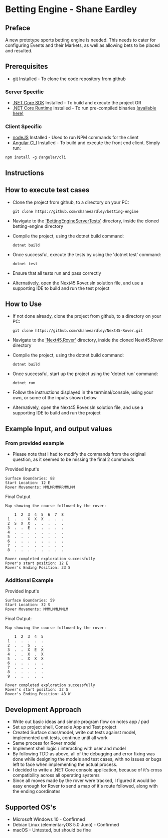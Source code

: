 # Betting Engine - Shane Eardley

## Preface
A new prototype sports betting engine is needed. This needs to cater for configuring Events and their Markets, as well
as allowing bets to be placed and resulted. 


## Prerequisites 
* [git](https://git-scm.com/downloads) Installed - To clone the code repository from github

### Server Specific
* [.NET Core SDK](https://dotnet.microsoft.com/download) Installed - To build and execute the project OR
* [.NET Core Runtime](https://dotnet.microsoft.com/download) Installed - To run pre-compiled binaries [(available here)]()
### Client Specific
* [nodeJS](https://nodejs.org/en/download) Installed - Used to run NPM commands for the client
* [Angular CLI](https://angular.io/cli) Installed - To build and execute the front end client. Simply run:
``` 
npm install -g @angular/cli
```

## Instructions
## How to execute test cases
* Clone the project from github, to a directory on your PC:
   ``` 
  git clone https://github.com/shaneeardley/betting-engine 
  ```
* Navigate to the ['BettingEngineServerTests'](./BettingEngineServer/BettingEngineServerTests) directory, inside the cloned betting-engine directory
* Compile the project, using the dotnet build command:
    ```
    dotnet build
    ```
* Once successful, execute the tests by using the 'dotnet test' command:
  ```
  dotnet test
  ```
* Ensure that all tests run and pass correctly

* Alternatively, open the Next45.Rover.sln solution file, and use a supporting IDE to build and run the test project

## How to Use 
* If not done already, clone the project from github, to a directory on your PC:
   ``` 
  git clone https://github.com/shaneeardley/Next45-Rover.git 
  ```
* Navigate to the ['Next45.Rover'](./Next45.Rover) directory, inside the cloned Next45.Rover directory
* Compile the project, using the dotnet build command:
    ```
    dotnet build
    ```
* Once successful, start up the project using the 'dotnet run' command:
  ```
  dotnet run
  ```
* Follow the instructions displayed in the terminal/console, using your own, or some of the inputs shown below

* Alternatively, open the Next45.Rover.sln solution file, and use a supporting IDE to build and run the project

## Example Input, and output values
### From provided example 
* Please note that I had to modify the commands from the original question, as it seemed to be missing the final 2 commands 

Provided Input's
```
Surface Boundaries: 88
Start Location: 12 E
Rover Movements: MMLMRMMRRMMLMM
```
Final Output
```
Map showing the course followed by the rover: 

    1  2  3  4  5  6  7  8 
 1  .  .  X  X  X  .  .  . 
 2  S  X  X  .  .  .  .  . 
 3  .  .  E  .  .  .  .  . 
 4  .  .  .  .  .  .  .  . 
 5  .  .  .  .  .  .  .  . 
 6  .  .  .  .  .  .  .  . 
 7  .  .  .  .  .  .  .  . 
 8  .  .  .  .  .  .  .  . 

Rover completed exploration successfully
Rover's start position: 12 E
Rover's Ending Position: 33 S

```

### Additional Example

Provided Input's
```
Surface Boundaries: 59
Start Location: 32 S
Rover Movements: MMMLMMLMMLM
```
Final Output:
```
Map showing the course followed by the rover: 

    1  2  3  4  5 
 1  .  .  .  .  . 
 2  .  .  S  .  . 
 3  .  .  X  E  X 
 4  .  .  X  .  X 
 5  .  .  X  X  X 
 6  .  .  .  .  . 
 7  .  .  .  .  . 
 8  .  .  .  .  . 
 9  .  .  .  .  . 

Rover completed exploration successfully
Rover's start position: 32 S
Rover's Ending Position: 43 W
```

## Development Approach
* Write out basic ideas and simple program flow on notes app / pad
* Set up project shell, Console App and Test project
* Created Surface class/model, write out tests against model, implemented unit tests, continue until all work
* Same process for Rover model 
* Implement shell logic / interacting with user and model
* By following TDD as above, all of the debugging and error fixing was done while designing the models and test cases, with no issues or bugs left
 to face when implementing the actual process.
* I decided to write a .NET Core console application, because of it's cross compatibility across all operating systems
* Since all moves made by the rover were tracked, I figured it would be easy enough for Rover to send a map of it's route followed, along with the 
ending coordinates


## Supported OS's
* Microsoft Windows 10 - Confirmed
* Debian Linux (elementaryOS 5.0 Juno) - Confirmed
* macOS - Untested, but should be fine
